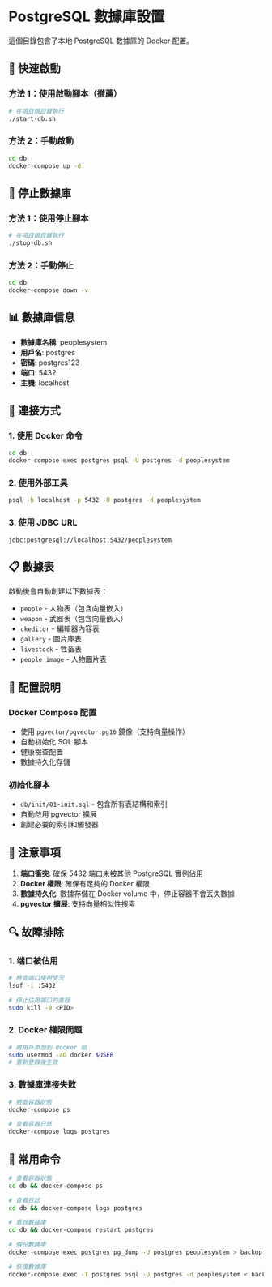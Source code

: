 # PostgreSQL 數據庫設置

這個目錄包含了本地 PostgreSQL 數據庫的 Docker 配置。

## 🚀 快速啟動

### 方法 1：使用啟動腳本（推薦）
```bash
# 在項目根目錄執行
./start-db.sh
```

### 方法 2：手動啟動
```bash
cd db
docker-compose up -d
```

## 🛑 停止數據庫

### 方法 1：使用停止腳本
```bash
# 在項目根目錄執行
./stop-db.sh
```

### 方法 2：手動停止
```bash
cd db
docker-compose down -v
```

## 📊 數據庫信息

- **數據庫名稱**: peoplesystem
- **用戶名**: postgres
- **密碼**: postgres123
- **端口**: 5432
- **主機**: localhost

## 🔗 連接方式

### 1. 使用 Docker 命令
```bash
cd db
docker-compose exec postgres psql -U postgres -d peoplesystem
```

### 2. 使用外部工具
```bash
psql -h localhost -p 5432 -U postgres -d peoplesystem
```

### 3. 使用 JDBC URL
```
jdbc:postgresql://localhost:5432/peoplesystem
```

## 📋 數據表

啟動後會自動創建以下數據表：

- `people` - 人物表（包含向量嵌入）
- `weapon` - 武器表（包含向量嵌入）
- `ckeditor` - 編輯器內容表
- `gallery` - 圖片庫表
- `livestock` - 牲畜表
- `people_image` - 人物圖片表

## 🔧 配置說明

### Docker Compose 配置
- 使用 `pgvector/pgvector:pg16` 鏡像（支持向量操作）
- 自動初始化 SQL 腳本
- 健康檢查配置
- 數據持久化存儲

### 初始化腳本
- `db/init/01-init.sql` - 包含所有表結構和索引
- 自動啟用 pgvector 擴展
- 創建必要的索引和觸發器

## 🚨 注意事項

1. **端口衝突**: 確保 5432 端口未被其他 PostgreSQL 實例佔用
2. **Docker 權限**: 確保有足夠的 Docker 權限
3. **數據持久化**: 數據存儲在 Docker volume 中，停止容器不會丟失數據
4. **pgvector 擴展**: 支持向量相似性搜索

## 🔍 故障排除

### 1. 端口被佔用
```bash
# 檢查端口使用情況
lsof -i :5432

# 停止佔用端口的進程
sudo kill -9 <PID>
```

### 2. Docker 權限問題
```bash
# 將用戶添加到 docker 組
sudo usermod -aG docker $USER
# 重新登錄後生效
```

### 3. 數據庫連接失敗
```bash
# 檢查容器狀態
docker-compose ps

# 查看容器日誌
docker-compose logs postgres
```

## 📝 常用命令

```bash
# 查看容器狀態
cd db && docker-compose ps

# 查看日誌
cd db && docker-compose logs postgres

# 重啟數據庫
cd db && docker-compose restart postgres

# 備份數據庫
docker-compose exec postgres pg_dump -U postgres peoplesystem > backup.sql

# 恢復數據庫
docker-compose exec -T postgres psql -U postgres -d peoplesystem < backup.sql
```

